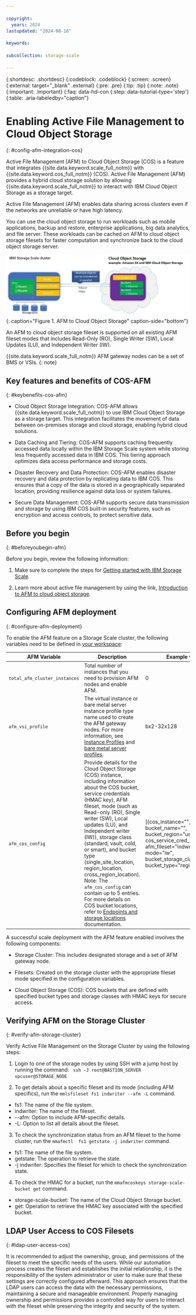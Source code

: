 ```yaml
---

copyright:
  years: 2024
lastupdated: "2024-08-16"

keywords: 

subcollection: storage-scale

---
```


{:shortdesc: .shortdesc}
{:codeblock: .codeblock}
{:screen: .screen}
{:external: target="_blank" .external}
{:pre: .pre}
{:tip: .tip}
{:note: .note}
{:important: .important}
{:faq: data-hd-con
{:step: data-tutorial-type='step'}
{:table: .aria-labeledby="caption"}

# Enabling Active File Management to Cloud Object Storage
{: #config-afm-integration-cos}

Active File Management (AFM) to Cloud Object Storage (COS) is a feature that integrates {{site.data.keyword.scale_full_notm}} with {{site.data.keyword.cos_full_notm}} (COS). Active File Management (AFM) provides a hybrid cloud storage solution by allowing {{site.data.keyword.scale_full_notm}} to interact with IBM Cloud Object Storage as a storage target.

Active File Management (AFM) enables data sharing across clusters even if the networks are unreliable or have high latency.

You can use the cloud object storage to run workloads such as mobile applications, backup and restore, enterprise applications, big data analytics, and file server. These workloads can be cached on AFM to cloud object storage filesets for faster computation and synchronize back to the cloud object storage server.

![Architecture diagram.](images/afm_cos_architecture.svg){: caption="Figure 1.  AFM to Cloud Object Storage" caption-side="bottom"}

An AFM to cloud object storage fileset is supported on all existing AFM fileset modes that includes Read-Only (RO), Single Writer (SW), Local Updates (LU), and Independent Writer (IW).

{{site.data.keyword.scale_full_notm}} AFM gateway nodes can be a set of BMS or VSIs. 
{: note}

## Key features and benefits of COS-AFM
{: #keybenefits-cos-afm}

* Cloud Object Storage Integration: COS-AFM allows {{site.data.keyword.scale_full_notm}} to use IBM Cloud Object Storage as a storage target. This integration facilitates the movement of data between on-premises storage and cloud storage, enabling hybrid cloud solutions.

* Data Caching and Tiering: COS-AFM supports caching frequently accessed data locally within the IBM Storage Scale system while storing less frequently accessed data in IBM COS. This tiering approach optimizes data access performance and storage costs.

* Disaster Recovery and Data Protection: COS-AFM enables disaster recovery and data protection by replicating data to IBM COS. This ensures that a copy of the data is stored in a geographically separated location, providing resilience against data loss or system failures.

* Secure Data Management: COS-AFM supports secure data transmission and storage by using IBM COS built-in security features, such as encryption and access controls, to protect sensitive data.

## Before you begin
{: #beforeyoubegin-afm}

Before you begin, review the following information:

1. Make sure to complete the steps for [Getting started with IBM Storage Scale](/docs/storage-scale?topic=storage-scale-getting-started-tutorial).

2. Learn more about active file management by using the link, [Introduction to AFM to cloud object storage](https://www.ibm.com/docs/en/storage-scale/5.2.0?topic=overview-introduction-afm-cloud-object-storage).

## Configuring AFM deployment
{: #configure-afm-deployment}

To enable the AFM feature on a Storage Scale cluster, the following variables need to be defined in [your workspace](/docs/storage-scale?topic=storage-scale-creating-workspace&interface=ui):

|AFM Variable|	Description|	Example value|
|-------------|------------|--------------|
| `total_afm_cluster_instances`  | Total number of instances that you need to provision AFM nodes and enable AFM.	| 0  |
| `afm_vsi_profile` | The virtual instance or bare metal server instance profile type name used to create the AFM gateway nodes. For more information, see [Instance Profiles](https://cloud.ibm.com/docs/vpc?topic=vpc-profiles&interface=ui) and [bare metal server profiles](https://cloud.ibm.com/docs/vpc?topic=vpc-bare-metal-servers-profile&interface=ui). | bx2-32x128 |
| `afm_cos_config` | Provide details for the Cloud Object Storage (COS) instance, including information about the COS bucket, service credentials (HMAC key), AFM fileset, mode (such as Read-only (RO), Single writer (SW), Local updates (LU), and Independent writer (IW)), storage class (standard, vault, cold, or smart), and bucket type (single_site_location, region_location, cross_region_location). Note: The `afm_cos_config` can contain up to 5 entries. For more details on COS bucket locations, refer to [Endpoints and storage locations](https://cloud.ibm.com/docs/cloud-object-storage/basics?topic=cloud-object-storage-endpoints) documentation. | [{cos_instance="", bucket_name="", bucket_region="us-south", cos_service_cred_key="", afm_fileset="indwriter", mode="iw", bucket_storage_class="smart", bucket_type="region_location"}] |

A successful scale deployment with the AFM feature enabled involves the following components:

* Storage Cluster: This includes designated storage and a set of AFM gateway node.

* Filesets: Created on the storage cluster with the appropriate fileset mode specified in the configuration variables.

* Cloud Object Storage (COS): COS buckets that are defined with specified bucket types and storage classes with HMAC keys for secure access.

## Verifying AFM on the Storage Cluster
{: #verify-afm-storage-cluster}

Verify Active File Management on the Storage Cluster by using the following steps:

1. Login to one of the storage nodes by using SSH with a jump host by running the command:
  ` ssh -J root@BASTION_SERVER vpcuser@STORAGE_NODE`

2. To get details about a specific fileset and its mode (including AFM specifics), run the `mmlsfileset fs1 indwriter --afm -L` command.
  *  fs1: The name of the file system.
  *  indwriter: The name of the fileset.
  *  --afm: Option to include AFM-specific details.
  *  -L: Option to list all details about the fileset.

3. To check the synchronization status from an AFM fileset to the home cluster, run the `mmafmctl  fs1 getstate -j indwriter` command.
  *  fs1: The name of the file system.
  *  getstate: The operation to retrieve the state.
  *  -j indwriter: Specifies the fileset for which to check the synchronization state.

4. To check the HMAC for a bucket, run the `mmafmcoskeys storage-scale-bucket get` command.
  *  storage-scale-bucket: The name of the Cloud Object Storage bucket.
  *  get: Operation to retrieve the HMAC key associated with the specified bucket.

## LDAP User Access to COS Filesets
{: #ldap-user-access-cos}

It is recommended to adjust the ownership, group, and permissions of the fileset to meet the specific needs of the users. While our automation process creates the fileset and establishes the initial relationship, it is the responsibility of the system administrator or user to make sure that these settings are correctly configured afterward. This approach ensures that the LDAP users can access the data with the necessary permissions, maintaining a secure and manageable environment. Properly managing ownership and permissions provides a controlled way for users to interact with the fileset while preserving the integrity and security of the system.
